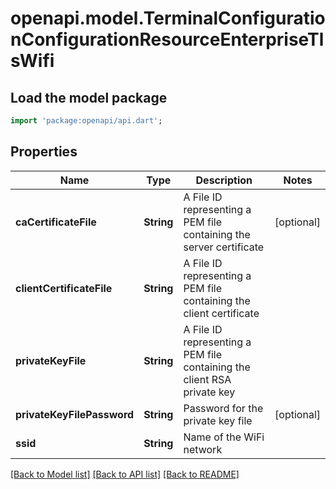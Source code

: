 # openapi.model.TerminalConfigurationConfigurationResourceEnterpriseTlsWifi

## Load the model package
```dart
import 'package:openapi/api.dart';
```

## Properties
Name | Type | Description | Notes
------------ | ------------- | ------------- | -------------
**caCertificateFile** | **String** | A File ID representing a PEM file containing the server certificate | [optional] 
**clientCertificateFile** | **String** | A File ID representing a PEM file containing the client certificate | 
**privateKeyFile** | **String** | A File ID representing a PEM file containing the client RSA private key | 
**privateKeyFilePassword** | **String** | Password for the private key file | [optional] 
**ssid** | **String** | Name of the WiFi network | 

[[Back to Model list]](../README.md#documentation-for-models) [[Back to API list]](../README.md#documentation-for-api-endpoints) [[Back to README]](../README.md)


